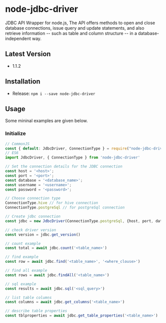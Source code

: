 # node-jdbc-driver
JDBC API Wrapper for node.js, The API offers methods to open and close database connections, issue query and update statements, and also retrieve information -- such as table and column structure -- in a database-independent way. 

## Latest Version
- 1.1.2

## Installation
- Release: ```npm i --save node-jdbc-driver```

## Usage
Some mininal examples are given below.

### Initialize
```javascript
// CommonJS
const { default: JdbcDriver, ConnectionType } = require("node-jdbc-driver")
// ES6
import JdbcDriver, { ConnectionType } from 'node-jdbc-driver'

// Set the connection details for the JDBC connection
const host = '<host>';
const port = '<port>';
const database = '<database_name>';
const username = '<username>';
const password = '<password>';

// Choose connection type
ConnectionType.hive // for hive connection
ConnectionType.postgreSql // for postgreSql connection

// Create jdbc connection
const jdbc = new JdbcDriver(ConnectionType.postgreSql, {host, port, database, username, password})

// check driver version
const version = jdbc.get_version()

// count example
const total = await jdbc.count('<table_name>')

// find example
const row = await jdbc.find('<table_name>', '<where_clouse>')

// find all example
const rows = await jdbc.findAll('<table_name>')

// sql example
const results = await jdbc.sql('<sql_query>')

// list table columns
const columns = await jdbc.get_columns('<table_name>')

// describe table properties
const tblproperties = await jdbc.get_table_properties('<table_name>')
```




